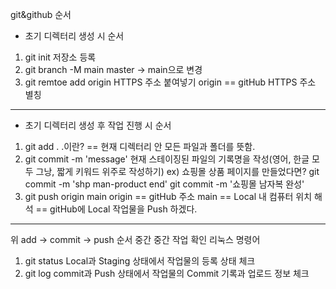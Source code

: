 git&github 순서
* 초기 디렉터리 생성 시 순서
1. git init 저장소 등록
2. git branch -M main
    master -> main으로 변경
3. git remtoe add origin HTTPS 주소 붙여넣기
    origin == gitHub HTTPS 주소 별칭
---------------------------------------------------------
* 초기 디렉터리 생성 후 작업 진행 시 순서
1. git add .
    .이란? == 현재 디렉터리 안 모든 파일과 폴더를 뜻함.
2. git commit -m 'message'
    현재 스테이징된 파일의 기록명을 작성(영어, 한글 모두 그낭, 짧게 키워드 위주로 작성하기)
    ex) 쇼핑몰 상품 페이지를 만들었다면?
        git commit -m 'shp man-product end'
        git commit -m '쇼핑몰 남자복 완성'
3. git push origin main
    origin == gitHub 주소
    main == Local 내 컴퓨터 위치
    해석 == gitHub에 Local 작업물을 Push 하겠다.
---------------------------------------------------------
위 add -> commit -> push 순서 중간 중간 작업 확인 리눅스 명령어
1. git status
    Local과 Staging 상태에서 작업물의 등록 상태 체크
2. git log
    commit과 Push 상태에서 작업물의 Commit 기록과 업로드 정보 체크